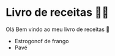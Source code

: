 # Livro de receitas :man_cook:

Olá Bem vindo ao meu livro de receitas :clap:

- Estrogonof de frango
- Pavé
